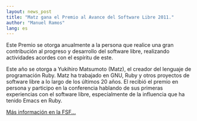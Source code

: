 ```yaml
---
layout: news_post
title: "Matz gana el Premio al Avance del Software Libre 2011."
author: "Manuel Ramos"
lang: es
---
```


Este Premio se otorga anualmente a la persona que realice una gran
contribución al progreso y desarrollo del software libre, realizando
actividades acordes con el espíritu de este.

Este año se otorga a Yukihiro Matsumoto (Matz), el creador del lenguaje
de programación Ruby. Matz ha trabajado en GNU, Ruby y otros proyectos
de software libre a lo largo de los últimos 20 años. El recibió el
premio en persona y participo en la conferencia hablando de sus primeras
experiencias con el software libre, especialmente de la influencia que
ha tenido Emacs en Ruby.

[Más información en la FSF...][1]



[1]: https://www.fsf.org/news/2011-free-software-awards-announced 
